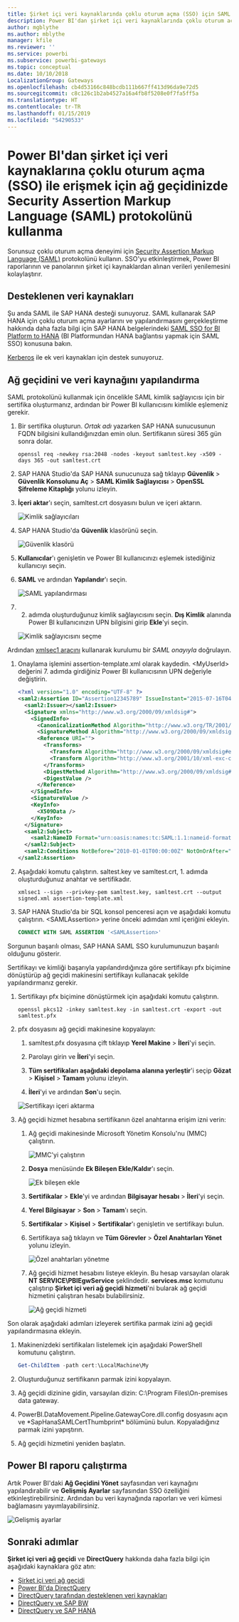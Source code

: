 ```yaml
---
title: Şirket içi veri kaynaklarında çoklu oturum açma (SSO) için SAML kullanma
description: Power BI'dan şirket içi veri kaynaklarında çoklu oturum açmayı (SSO) etkinleştirmek için ağ geçidinizde Security Assertion Markup Language (SAML) yapılandırması gerçekleştirin.
author: mgblythe
ms.author: mblythe
manager: kfile
ms.reviewer: ''
ms.service: powerbi
ms.subservice: powerbi-gateways
ms.topic: conceptual
ms.date: 10/10/2018
LocalizationGroup: Gateways
ms.openlocfilehash: cb4d53166c848bcdb111b667ff413d96da9e72d5
ms.sourcegitcommit: c8c126c1b2ab4527a16a4fb8f5208e0f7fa5ff5a
ms.translationtype: HT
ms.contentlocale: tr-TR
ms.lasthandoff: 01/15/2019
ms.locfileid: "54290533"
---
```

# <a name="use-security-assertion-markup-language-saml-for-single-sign-on-sso-from-power-bi-to-on-premises-data-sources"></a>Power BI'dan şirket içi veri kaynaklarına çoklu oturum açma (SSO) ile erişmek için ağ geçidinizde Security Assertion Markup Language (SAML) protokolünü kullanma

Sorunsuz çoklu oturum açma deneyimi için [Security Assertion Markup Language (SAML)](https://www.onelogin.com/pages/saml) protokolünü kullanın. SSO'yu etkinleştirmek, Power BI raporlarının ve panolarının şirket içi kaynaklardan alınan verileri yenilemesini kolaylaştırır.

## <a name="supported-data-sources"></a>Desteklenen veri kaynakları

Şu anda SAML ile SAP HANA desteği sunuyoruz. SAML kullanarak SAP HANA için çoklu oturum açma ayarlarını ve yapılandırmasını gerçekleştirme hakkında daha fazla bilgi için SAP HANA belgelerindeki [SAML SSO for BI Platform to HANA](https://wiki.scn.sap.com/wiki/display/SAPHANA/SAML+SSO+for+BI+Platform+to+HANA) (BI Platformundan HANA bağlantısı yapmak için SAML SSO) konusuna bakın.

[Kerberos](service-gateway-sso-kerberos.md) ile ek veri kaynakları için destek sunuyoruz.

## <a name="configuring-the-gateway-and-data-source"></a>Ağ geçidini ve veri kaynağını yapılandırma

SAML protokolünü kullanmak için öncelikle SAML kimlik sağlayıcısı için bir sertifika oluşturmanız, ardından bir Power BI kullanıcısını kimlikle eşlemeniz gerekir.

1. Bir sertifika oluşturun. *Ortak adı* yazarken SAP HANA sunucusunun FQDN bilgisini kullandığınızdan emin olun. Sertifikanın süresi 365 gün sonra dolar.

    ```
    openssl req -newkey rsa:2048 -nodes -keyout samltest.key -x509 -days 365 -out samltest.crt
    ```

1. SAP HANA Studio'da SAP HANA sunucunuza sağ tıklayıp **Güvenlik** > **Güvenlik Konsolunu Aç** > **SAML Kimlik Sağlayıcısı** > **OpenSSL Şifreleme Kitaplığı** yolunu izleyin.

1. **İçeri aktar**'ı seçin, samltest.crt dosyasını bulun ve içeri aktarın.

    ![Kimlik sağlayıcıları](media/service-gateway-sso-saml/identity-providers.png)

1. SAP HANA Studio'da **Güvenlik** klasörünü seçin.

    ![Güvenlik klasörü](media/service-gateway-sso-saml/security-folder.png)

1. **Kullanıcılar**'ı genişletin ve Power BI kullanıcınızı eşlemek istediğiniz kullanıcıyı seçin.

1. **SAML** ve ardından **Yapılandır**'ı seçin.

    ![SAML yapılandırması](media/service-gateway-sso-saml/configure-saml.png)

1. 2. adımda oluşturduğunuz kimlik sağlayıcısını seçin. **Dış Kimlik** alanında Power BI kullanıcınızın UPN bilgisini girip **Ekle**'yi seçin.

    ![Kimlik sağlayıcısını seçme](media/service-gateway-sso-saml/select-identity-provider.png)

Ardından [xmlsec1 aracını](http://sgros.blogspot.com/2013/01/signing-xml-document-using-xmlsec1.html) kullanarak kurulumu bir *SAML onayıyla* doğrulayın.

1. Onaylama işlemini assertion-template.xml olarak kaydedin. \<MyUserId\> değerini 7. adımda girdiğiniz Power BI kullanıcısının UPN değeriyle değiştirin.

    ```xml
    <?xml version="1.0" encoding="UTF-8" ?>
    <saml2:Assertion ID="Assertion12345789" IssueInstant="2015-07-16T04:47:49.858Z" Version="2.0" xmlns:saml2="urn:oasis:names:tc:SAML:2.0:assertion">
      <saml2:Issuer></saml2:Issuer> 
      <Signature xmlns="http://www.w3.org/2000/09/xmldsig#">
        <SignedInfo>
          <CanonicalizationMethod Algorithm="http://www.w3.org/TR/2001/REC-xml-c14n-20010315"/>
          <SignatureMethod Algorithm="http://www.w3.org/2000/09/xmldsig#rsa-sha1"/>
          <Reference URI="">
            <Transforms>
              <Transform Algorithm="http://www.w3.org/2000/09/xmldsig#enveloped-signature"/>
              <Transform Algorithm="http://www.w3.org/2001/10/xml-exc-c14n#"/>
            </Transforms>
            <DigestMethod Algorithm="http://www.w3.org/2000/09/xmldsig#sha1"/>
            <DigestValue />
          </Reference>
        </SignedInfo>
        <SignatureValue />
        <KeyInfo>
          <X509Data />
        </KeyInfo>
      </Signature>
      <saml2:Subject>
        <saml2:NameID Format="urn:oasis:names:tc:SAML:1.1:nameid-format:unspecified"><MyUserId></saml2:NameID>
      </saml2:Subject>
      <saml2:Conditions NotBefore="2010-01-01T00:00:00Z" NotOnOrAfter="2050-01-01T00:00:00Z"/>
    </saml2:Assertion>
    ```

1. Aşağıdaki komutu çalıştırın. saltest.key ve samltest.crt, 1. adımda oluşturduğunuz anahtar ve sertifikadır.

    ```
    xmlsec1 --sign --privkey-pem samltest.key, samltest.crt --output signed.xml assertion-template.xml
    ```

1. SAP HANA Studio'da bir SQL konsol penceresi açın ve aşağıdaki komutu çalıştırın. \<SAMLAssertion\> yerine önceki adımdan xml içeriğini ekleyin.

    ```SQL
    CONNECT WITH SAML ASSERTION '<SAMLAssertion>'
    ```

Sorgunun başarılı olması, SAP HANA SAML SSO kurulumunuzun başarılı olduğunu gösterir.

Sertifikayı ve kimliği başarıyla yapılandırdığınıza göre sertifikayı pfx biçimine dönüştürüp ağ geçidi makinesini sertifikayı kullanacak şekilde yapılandırmanız gerekir.

1. Sertifikayı pfx biçimine dönüştürmek için aşağıdaki komutu çalıştırın.

    ```
    openssl pkcs12 -inkey samltest.key -in samltest.crt -export -out samltest.pfx
    ```

1. pfx dosyasını ağ geçidi makinesine kopyalayın:

    1. samltest.pfx dosyasına çift tıklayıp **Yerel Makine** > **İleri**'yi seçin.

    1. Parolayı girin ve **İleri**'yi seçin.

    1. **Tüm sertifikaları aşağıdaki depolama alanına yerleştir**'i seçip **Gözat** > **Kişisel** > **Tamam** yolunu izleyin.

    1. **İleri**'yi ve ardından **Son**'u seçin.

    ![Sertifikayı içeri aktarma](media/service-gateway-sso-saml/import-certificate.png)

1. Ağ geçidi hizmet hesabına sertifikanın özel anahtarına erişim izni verin:

    1. Ağ geçidi makinesinde Microsoft Yönetim Konsolu'nu (MMC) çalıştırın.

        ![MMC'yi çalıştırın](media/service-gateway-sso-saml/run-mmc.png)

    1. **Dosya** menüsünde **Ek Bileşen Ekle/Kaldır**'ı seçin.

        ![Ek bileşen ekle](media/service-gateway-sso-saml/add-snap-in.png)

    1. **Sertifikalar** > **Ekle**'yi ve ardından **Bilgisayar hesabı** > **İleri**'yi seçin.

    1. **Yerel Bilgisayar** > **Son** > **Tamam**'ı seçin.

    1. **Sertifikalar** > **Kişisel** > **Sertifikalar**'ı genişletin ve sertifikayı bulun.

    1. Sertifikaya sağ tıklayın ve **Tüm Görevler** > **Özel Anahtarları Yönet** yolunu izleyin.

        ![Özel anahtarları yönetme](media/service-gateway-sso-saml/manage-private-keys.png)

    1. Ağ geçidi hizmet hesabını listeye ekleyin. Bu hesap varsayılan olarak **NT SERVICE\PBIEgwService** şeklindedir. **services.msc** komutunu çalıştırıp **Şirket içi veri ağ geçidi hizmeti**'ni bularak ağ geçidi hizmetini çalıştıran hesabı bulabilirsiniz.

        ![Ağ geçidi hizmeti](media/service-gateway-sso-saml/gateway-service.png)

Son olarak aşağıdaki adımları izleyerek sertifika parmak izini ağ geçidi yapılandırmasına ekleyin.

1. Makinenizdeki sertifikaları listelemek için aşağıdaki PowerShell komutunu çalıştırın.

    ```powershell
    Get-ChildItem -path cert:\LocalMachine\My
    ```
1. Oluşturduğunuz sertifikanın parmak izini kopyalayın.

1. Ağ geçidi dizinine gidin, varsayılan dizin: C:\Program Files\On-premises data gateway.

1. PowerBI.DataMovement.Pipeline.GatewayCore.dll.config dosyasını açın ve \*SapHanaSAMLCertThumbprint\* bölümünü bulun. Kopyaladığınız parmak izini yapıştırın.

1. Ağ geçidi hizmetini yeniden başlatın.

## <a name="running-a-power-bi-report"></a>Power BI raporu çalıştırma

Artık Power BI'daki **Ağ Geçidini Yönet** sayfasından veri kaynağını yapılandırabilir ve **Gelişmiş Ayarlar** sayfasından SSO özelliğini etkinleştirebilirsiniz. Ardından bu veri kaynağında raporları ve veri kümesi bağlamasını yayımlayabilirsiniz.

![Gelişmiş ayarlar](media/service-gateway-sso-saml/advanced-settings.png)

## <a name="next-steps"></a>Sonraki adımlar

**Şirket içi veri ağ geçidi** ve **DirectQuery** hakkında daha fazla bilgi için aşağıdaki kaynaklara göz atın:

* [Şirket içi veri ağ geçidi](service-gateway-onprem.md)
* [Power BI'da DirectQuery](desktop-directquery-about.md)
* [DirectQuery tarafından desteklenen veri kaynakları](desktop-directquery-data-sources.md)
* [DirectQuery ve SAP BW](desktop-directquery-sap-bw.md)
* [DirectQuery ve SAP HANA](desktop-directquery-sap-hana.md)